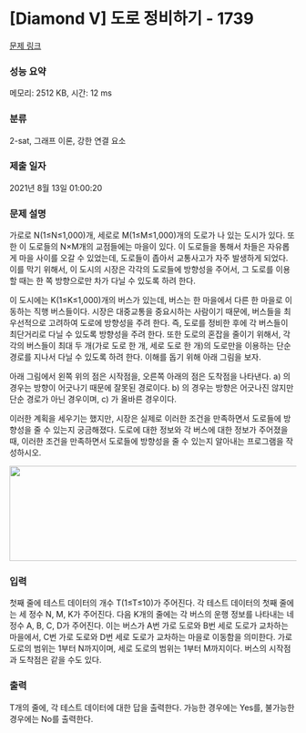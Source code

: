 # [Diamond V] 도로 정비하기 - 1739 

[문제 링크](https://www.acmicpc.net/problem/1739) 

### 성능 요약

메모리: 2512 KB, 시간: 12 ms

### 분류

2-sat, 그래프 이론, 강한 연결 요소

### 제출 일자

2021년 8월 13일 01:00:20

### 문제 설명

<p>가로로 N(1≤N≤1,000)개, 세로로 M(1≤M≤1,000)개의 도로가 나 있는 도시가 있다. 또한 이 도로들의 N×M개의 교점들에는 마을이 있다. 이 도로들을 통해서 차들은 자유롭게 마을 사이를 오갈 수 있었는데, 도로들이 좁아서 교통사고가 자주 발생하게 되었다. 이를 막기 위해서, 이 도시의 시장은 각각의 도로들에 방향성을 주어서, 그 도로를 이용할 때는 한 쪽 방향으로만 차가 다닐 수 있도록 하려 한다.</p>

<p>이 도시에는 K(1≤K≤1,000)개의 버스가 있는데, 버스는 한 마을에서 다른 한 마을로 이동하는 직행 버스들이다. 시장은 대중교통을 중요시하는 사람이기 때문에, 버스들을 최우선적으로 고려하여 도로에 방향성을 주려 한다. 즉, 도로를 정비한 후에 각 버스들이 최단거리로 다닐 수 있도록 방향성을 주려 한다. 또한 도로의 혼잡을 줄이기 위해서, 각각의 버스들이 최대 두 개(가로 도로 한 개, 세로 도로 한 개)의 도로만을 이용하는 단순 경로를 지나서 다닐 수 있도록 하려 한다. 이해를 돕기 위해 아래 그림을 보자.</p>

<p>아래 그림에서 왼쪽 위의 점은 시작점을, 오른쪽 아래의 점은 도착점을 나타낸다. a) 의 경우는 방향이 어긋나기 때문에 잘못된 경로이다. b) 의 경우는 방향은 어긋나진 않지만 단순 경로가 아닌 경우이며, c) 가 올바른 경우이다.</p>

<p>이러한 계획을 세우기는 했지만, 시장은 실제로 이러한 조건을 만족하면서 도로들에 방향성을 줄 수 있는지 궁금해졌다. 도로에 대한 정보와 각 버스에 대한 정보가 주어졌을 때, 이러한 조건을 만족하면서 도로들에 방향성을 줄 수 있는지 알아내는 프로그램을 작성하시오.</p>

<p style="text-align:center"><img alt="" src="" style="height:167px; width:511px"></p>

### 입력 

 <p>첫째 줄에 테스트 데이터의 개수 T(1≤T≤10)가 주어진다. 각 테스트 데이터의 첫째 줄에는 세 정수 N, M, K가 주어진다. 다음 K개의 줄에는 각 버스의 운행 정보를 나타내는 네 정수 A, B, C, D가 주어진다. 이는 버스가 A번 가로 도로와 B번 세로 도로가 교차하는 마을에서, C번 가로 도로와 D번 세로 도로가 교차하는 마을로 이동함을 의미한다. 가로 도로의 범위는 1부터 N까지이며, 세로 도로의 범위는 1부터 M까지이다. 버스의 시작점과 도착점은 같을 수도 있다.</p>

### 출력 

 <p>T개의 줄에, 각 테스트 데이터에 대한 답을 출력한다. 가능한 경우에는 Yes를, 불가능한 경우에는 No를 출력한다.</p>

